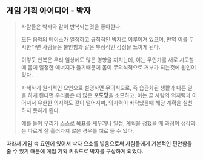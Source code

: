 ## 게임 기획 아이디어 - 박자

> 사람들은 박자와 같이 반복되는것을 좋아한다.
>
> 모든 음악의 베이스가 일정하고 규칙적인 박자로 이루어져 있으며, 만약 이를 무시한다면 사람들은 불안함과 같은 부정적인 감정을 느끼게 된다.
>
> 이렇듯  반복은 우리 일상에도 많은 영향을 끼치는데, 이는 무언가를 새로 시도할 때 몸에 일정한 에너지가 들기때문에 몸이 무의식적으로 거부가 되는것에 원인이 있다.
>
> 자세하게 원리적인 요인으로 설명하면 무의식으로, 즉 습관화된 생활과 다른 일을 하게 된다면 우리몸은 더 많은 **포도당**을 소모하고, 이는 곧 사람의 의지력과 이어져서 유한한 의지력도 같이 떨어지며, 의지력이 바닥났을때 해당 계획을 실천하지 못하게 된다.
>
> 예를 들어 우리가 스스로 목표를 새우거나 일정, 계획을 정했을 때 과정이 생각과는 다르게 잘 흘러가지 않은 경우를 예로 들 수 있다.

따라서 게임 속 요인에 있어서 박자 요소를 넣음으로써 사람들에게 기본적인 편안함을 줄 수 있기 때문에 게임 기획 키워드로 박자를 구상하게 되었다.

